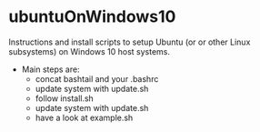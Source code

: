 # ubuntuOnWindows10
Instructions and install scripts to setup Ubuntu (or or other Linux subsystems) on Windows 10 host systems.

 - Main steps are:
   - concat bashtail and your .bashrc
   - update system with update.sh
   - follow install.sh
   - update system with update.sh
   - have a look at example.sh
